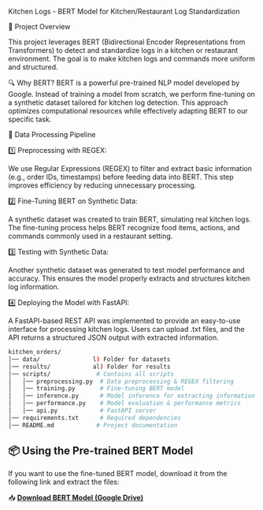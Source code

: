 Kitchen Logs - BERT Model for Kitchen/Restaurant Log Standardization

📝 Project Overview

This project leverages BERT (Bidirectional Encoder Representations from 
Transformers) to detect and standardize logs in a kitchen or restaurant 
environment. The goal is to make kitchen logs and commands more uniform 
and structured.

🔍 Why BERT?
BERT is a powerful pre-trained NLP model developed by Google. Instead of 
training a model from scratch, we perform fine-tuning on a synthetic 
dataset tailored for kitchen log detection. This approach optimizes 
computational resources while effectively adapting BERT to our specific 
task.

📂 Data Processing Pipeline

1️⃣ Preprocessing with REGEX:

We use Regular Expressions (REGEX) to filter and extract basic information 
(e.g., order IDs, timestamps) before feeding data into BERT.
This step improves efficiency by reducing unnecessary processing.

2️⃣ Fine-Tuning BERT on Synthetic Data:

A synthetic dataset was created to train BERT, simulating real kitchen 
logs.
The fine-tuning process helps BERT recognize food items, actions, and 
commands commonly used in a restaurant setting.

3️⃣ Testing with Synthetic Data:

Another synthetic dataset was generated to test model performance and 
accuracy.
This ensures the model properly extracts and structures kitchen log 
information.

4️⃣ Deploying the Model with FastAPI:

A FastAPI-based REST API was implemented to provide an easy-to-use 
interface for processing kitchen logs.
Users can upload .txt files, and the API returns a structured JSON output 
with extracted information.

```bash
kitchen_orders/
│── data/               l) Folder for datasets
│── results/            al) Folder for results
│── scripts/             # Contains all scripts
│   │── preprocessing.py  # Data preprocessing & REGEX filtering
│   │── training.py       # Fine-tuning BERT model
│   │── inference.py      # Model inference for extracting information
│   │── performance.py    # Model evaluation & performance metrics
│   │── api.py            # FastAPI server
│── requirements.txt      # Required dependencies
│── README.md            # Project documentation
```


## 📦 Using the Pre-trained BERT Model  
If you want to use the fine-tuned BERT model, download it from the following link and extract the files:  

📥 **[Download BERT Model (Google Drive)](https://drive.google.com/file/d/1KGSuMZmqdblERBOSRoYxFfQIXzLwqOV4/view?usp=share_link)**  
